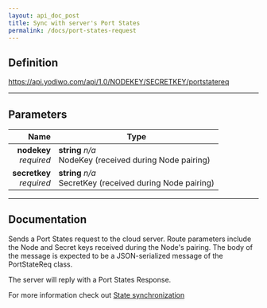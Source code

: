 ```yaml
---
layout: api_doc_post
title: Sync with server's Port States
permalink: /docs/port-states-request
---
```


## Definition
https://api.yodiwo.com/api/1.0/NODEKEY/SECRETKEY/portstatereq

- - - -

## Parameters

| Name | Type |
| -----: | ----- |
| **nodekey** <br/> *required* | **string** *n/a* <br/> NodeKey (received during Node pairing) |
| **secretkey** <br/> *required* | **string** *n/a* <br/> SecretKey (received during Node pairing) |

- - - -

## Documentation
Sends a Port States request to the cloud server. Route parameters include the Node and Secret keys received during the Node's pairing. The body of the message is expected to be a JSON-serialized message of the PortStateReq class.

The server will reply with a Port States Response.

For more information check out [State synchronization](/doc/docs/message-event-passing)